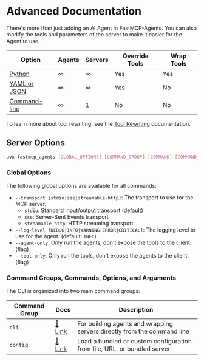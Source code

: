 # Advanced Documentation

There's more than just adding an AI Agent in FastMCP-Agents.  You can also modify the tools and parameters of the server to make it easier for the Agent to use.

| Option | Agents | Servers | Override Tools | Wrap Tools |
|--------|--------|---------|----------------|------------|
| [Python](./code_agents/README.md) | ∞ | ∞ | Yes | Yes | 
| [YAML or JSON](./yaml_agents/README.md) | ∞ | ∞ | Yes | No | 
| [Command-line](./cli_only_agents/README.md) | ∞ | 1 | No | No |

To learn more about tool rewriting, see the [Tool Rewriting](./tool_rewriting/README.md) documentation.

## Server Options

```bash
uvx fastmcp_agents [GLOBAL_OPTIONS] [COMMAND_GROUP] [COMMAND] [COMMAND_OPTIONS] [ARGUMENTS]
```

### Global Options

The following global options are available for all commands:

* `--transport [stdio|sse|streamable-http]`: The transport to use for the MCP server.
  * `stdio`: Standard input/output transport (default)
  * `sse`: Server-Sent Events transport
  * `streamable-http`: HTTP streaming transport
* `--log-level [DEBUG|INFO|WARNING|ERROR|CRITICAL]`: The logging level to use for the agent. (default: `INFO`)
* `--agent-only`: Only run the agents, don't expose the tools to the client. (flag)
* `--tool-only`: Only run the tools, don't expose the agents to the client. (flag)

### Command Groups, Commands, Options, and Arguments

The CLI is organized into two main command groups:

| Command Group | Docs | Description |
|---------------|------|-------------|
| `cli` | [🔗 Link](./cli_only_agents/README.md) | For building agents and wrapping servers directly from the command line |
| `config` | [🔗 Link](./yaml_agents/README.md) | Load a bundled or custom configuration from file, URL, or bundled server |